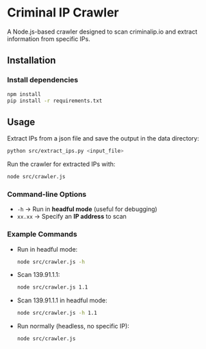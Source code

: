 # Criminal IP Crawler

A Node.js-based crawler designed to scan criminalip.io and extract information from specific IPs.

## Installation

### Install dependencies
```sh
npm install
pip install -r requirements.txt
```
## Usage
Extract IPs from a json file and save the output in the data directory:
```sh
python src/extract_ips.py <input_file>
```
Run the crawler for extracted IPs with:
```sh
node src/crawler.js
```

### Command-line Options
- `-h` → Run in **headful mode** (useful for debugging)
- `xx.xx` → Specify an **IP address** to scan

### Example Commands
- Run in headful mode:
  ```sh
  node src/crawler.js -h
  ```
- Scan 139.91.1.1:
  ```sh
  node src/crawler.js 1.1

- Scan 139.91.1.1 in headful mode:
  ```sh
  node src/crawler.js -h 1.1
  ```
- Run normally (headless, no specific IP):
  ```sh
  node src/crawler.js
  ```
